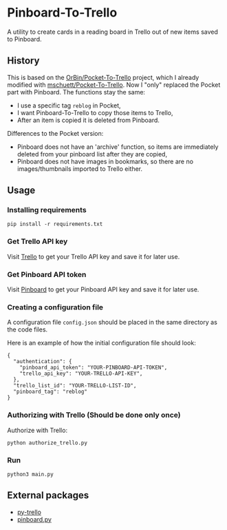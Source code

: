 # Pinboard-To-Trello
A utility to create cards in a reading board in Trello out of new items saved to Pinboard.

## History

This is based on the [OrBin/Pocket-To-Trello](https://github.com/OrBin/Pocket-To-Trello) project, which I already modified with [mschuett/Pocket-To-Trello](https://github.com/mschuett/Pocket-To-Trello).
Now I "only" replaced the Pocket part with Pinboard. The functions stay the same:
- I use a specific tag `reblog` in Pocket,
- I want Pinboard-To-Trello to copy those items to Trello,
- After an item is copied it is deleted from Pinboard.

Differences to the Pocket version:
- Pinboard does not have an 'archive' function, so items are immediately deleted from your pinboard list after they are copied,
- Pinboard does not have images in bookmarks, so there are no images/thumbnails imported to Trello either.

## Usage

### Installing requirements
```
pip install -r requirements.txt
```

### Get Trello API key
Visit [Trello](https://trello.com/app-key) to get your Trello API key and save it for later use.

### Get Pinboard API token
Visit [Pinboard](https://pinboard.in/settings/password) to get your Pinboard API key and save it for later use.

### Creating a configuration file
A configuration file `config.json` should be placed in the same directory as the code files.

Here is an example of how the initial configuration file should look:
```
{
  "authentication": {
    "pinboard_api_token": "YOUR-PINBOARD-API-TOKEN",
    "trello_api_key": "YOUR-TRELLO-API-KEY",
  },
  "trello_list_id": "YOUR-TRELLO-LIST-ID",
  "pinboard_tag": "reblog"
}
```

### Authorizing with Trello (Should be done only once)
Authorize with Trello:
```
python authorize_trello.py
```

### Run
```
python3 main.py
```

## External packages
* [py-trello](https://github.com/sarumont/py-trello)
* [pinboard.py](https://github.com/lionheart/pinboard.py)
